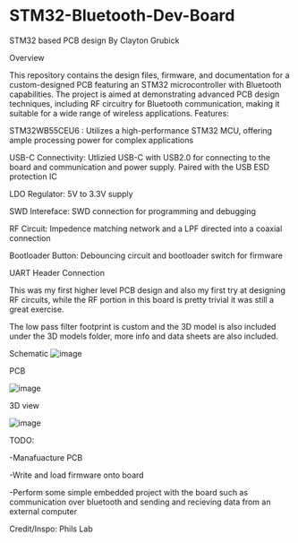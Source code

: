 # STM32-Bluetooth-Dev-Board
STM32 based PCB design
By Clayton Grubick

Overview

This repository contains the design files, firmware, and documentation for a custom-designed PCB featuring an STM32 microcontroller with Bluetooth capabilities. The project is aimed at demonstrating advanced PCB design techniques, including RF circuitry for Bluetooth communication, making it suitable for a wide range of wireless applications.
Features:

STM32WB55CEU6 : Utilizes a high-performance STM32 MCU, offering ample processing power for complex applications

USB-C Connectivity: Utlizied USB-C with USB2.0 for connecting to the board and communication and power supply. Paired with the USB ESD protection IC

LDO Regulator: 5V to 3.3V supply

SWD Intereface: SWD connection for programming and debugging

RF Circuit: Impedence matching network and a LPF directed into a coaxial connection

Bootloader Button: Debouncing circuit and bootloader switch for firmware

UART Header Connection




This was my first higher level PCB design and also my first try at designing RF circuits, while the RF portion in this board is pretty trivial it was still a great exercise.

The low pass filter footprint is custom and the 3D model is also included under the 3D models folder, more info and data sheets are also included.

Schematic
![image](https://github.com/Cgrubick/STM32-Bluetooth-Dev-Board/assets/75959508/545121e6-cdc9-4b15-ba19-069c787c6414)


PCB

![image](https://github.com/Cgrubick/STM32-Bluetooth-Dev-Board/assets/75959508/7e5bf997-2409-4929-878b-0d1a05b9b684)


3D view

![image](https://github.com/Cgrubick/STM32-Bluetooth-Dev-Board/assets/75959508/8d89d61f-f6c8-4529-af9e-ff689ddc7a10)


TODO:

  -Manafuacture PCB
  
  -Write and load firmware onto board
  
  -Perform some simple embedded project with the board such as communication over bluetooth and sending and recieving data from an external computer




Credit/Inspo: Phils Lab
